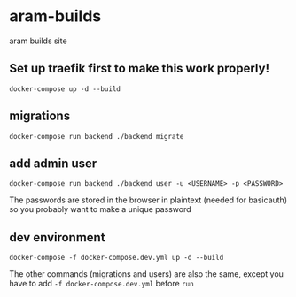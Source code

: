 # aram-builds
aram builds site

## Set up traefik first to make this work properly!
`docker-compose up -d --build`

## migrations
`docker-compose run backend ./backend migrate`

## add admin user
`docker-compose run backend ./backend user -u <USERNAME> -p <PASSWORD>`

The passwords are stored in the browser in plaintext (needed for basicauth) so you probably want to make a unique password

## dev environment
`docker-compose -f docker-compose.dev.yml up -d --build`

The other commands (migrations and users) are also the same, except you have to add `-f docker-compose.dev.yml` before `run`